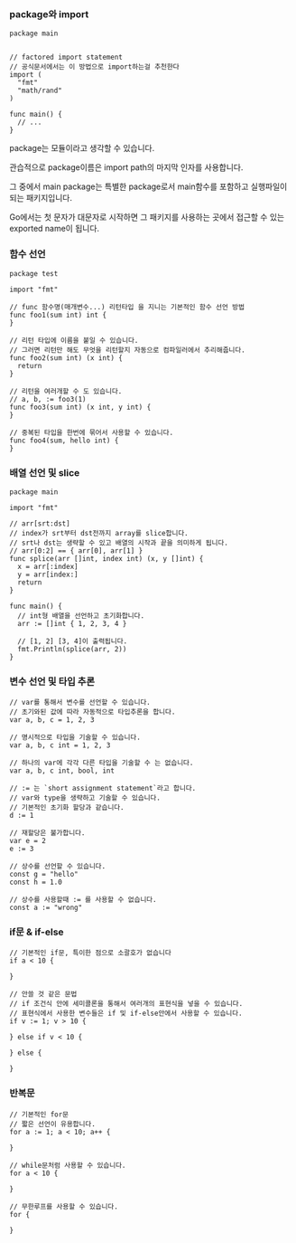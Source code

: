 ### package와 import

```
package main


// factored import statement
// 공식문서에서는 이 방법으로 import하는걸 추천한다
import (
  "fmt"
  "math/rand"
)

func main() {
  // ...
}
```

package는 모듈이라고 생각할 수 있습니다.

관습적으로 package이름은 import path의 마지막 인자를 사용합니다.

그 중에서 main package는 특별한 package로서 main함수를 포함하고 실행파일이 되는 패키지입니다.

Go에서는 첫 문자가 대문자로 시작하면 그 패키지를 사용하는 곳에서 접근할 수 있는 exported name이 됩니다.

### 함수 선언

```
package test

import "fmt"

// func 함수명(매개변수...) 리턴타입 을 지니는 기본적인 함수 선언 방법
func foo1(sum int) int {
}

// 리턴 타입에 이름을 붙일 수 있습니다.
// 그러면 리턴만 해도 무엇을 리턴할지 자동으로 컴파일러에서 추리해줍니다.
func foo2(sum int) (x int) {
  return
}

// 리턴을 여러개할 수 도 있습니다.
// a, b, := foo3(1)
func foo3(sum int) (x int, y int) {
}

// 중복된 타입을 한번에 묶어서 사용할 수 있습니다.
func foo4(sum, hello int) {
}
```

### 배열 선언 및 slice

```
package main

import "fmt"

// arr[srt:dst]
// index가 srt부터 dst전까지 array를 slice합니다.
// srt나 dst는 생략할 수 있고 배열의 시작과 끝을 의미하게 됩니다.
// arr[0:2] == { arr[0], arr[1] }
func splice(arr []int, index int) (x, y []int) {
  x = arr[:index]
  y = arr[index:]
  return
}

func main() {
  // int형 배열을 선언하고 초기화합니다.
  arr := []int { 1, 2, 3, 4 }

  // [1, 2] [3, 4]이 출력됩니다.
  fmt.Println(splice(arr, 2))
}
```

### 변수 선언 및 타입 추론

```
// var를 통해서 변수를 선언할 수 있습니다.
// 초기와된 값에 따라 자동적으로 타입추론을 합니다.
var a, b, c = 1, 2, 3

// 명시적으로 타입을 기술할 수 있습니다.
var a, b, c int = 1, 2, 3

// 하나의 var에 각각 다른 타입을 기술할 수 는 없습니다.
var a, b, c int, bool, int

// := 는 `short assignment statement`라고 합니다.
// var와 type을 생략하고 기술할 수 있습니다.
// 기본적인 초기화 할당과 같습니다.
d := 1

// 재할당은 불가합니다.
var e = 2
e := 3

// 상수를 선언할 수 있습니다.
const g = "hello"
const h = 1.0

// 상수를 사용할때 := 를 사용할 수 없습니다.
const a := "wrong"
```

### if문 & if-else

```
// 기본적인 if문, 특이한 점으로 소괄호가 없습니다
if a < 10 {

}

// 안쓸 것 같은 문법
// if 조건식 안에 세미콜론을 통해서 여러개의 표현식을 넣을 수 있습니다.
// 표현식에서 사용한 변수들은 if 및 if-else안에서 사용할 수 있습니다.
if v := 1; v > 10 {

} else if v < 10 {

} else {

}
```

### 반복문

```
// 기본적인 for문
// 짧은 선언이 유용합니다.
for a := 1; a < 10; a++ {

}

// while문처럼 사용할 수 있습니다.
for a < 10 {

}

// 무한루프를 사용할 수 있습니다.
for {

}
```
